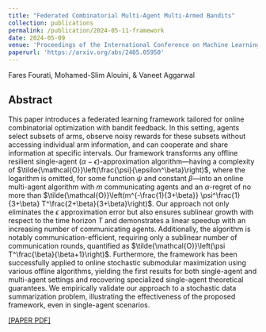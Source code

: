 ```yaml
---
title: "Federated Combinatorial Multi-Agent Multi-Armed Bandits"
collection: publications
permalink: /publication/2024-05-11-framework
date: 2024-05-09
venue: 'Proceedings of the International Conference on Machine Learning (ICML)'
paperurl: 'https://arxiv.org/abs/2405.05950'
---
```

Fares Fourati, Mohamed-Slim Alouini, & Vaneet Aggarwal

## Abstract
This paper introduces a federated learning framework tailored for online combinatorial optimization with bandit feedback. In this setting, agents select subsets of arms, observe noisy rewards for these subsets without accessing individual arm information, and can cooperate and share information at specific intervals.
Our framework transforms any offline resilient single-agent $(\alpha-\epsilon)$-approximation algorithm—having a complexity of $\tilde{\mathcal{O}}\left(\frac{\psi}{\epsilon^\beta}\right)$, where the logarithm is omitted, for some function $\psi$ and constant $\beta$—into an online multi-agent algorithm with $m$ communicating agents and an $\alpha$-regret of no more than $\tilde{\mathcal{O}}\left(m^{-\frac{1}{3+\beta}} \psi^\frac{1}{3+\beta} T^\frac{2+\beta}{3+\beta}\right)$.
Our approach not only eliminates the $\epsilon$ approximation error but also ensures sublinear growth with respect to the time horizon $T$ and demonstrates a linear speedup with an increasing number of communicating agents. Additionally, the algorithm is notably communication-efficient, requiring only a sublinear number of communication rounds, quantified as $\tilde{\mathcal{O}}\left(\psi T^\frac{\beta}{\beta+1}\right)$.
Furthermore, the framework has been successfully applied to online stochastic submodular maximization using various offline algorithms, yielding the first results for both single-agent and multi-agent settings and recovering specialized single-agent theoretical guarantees. We empirically validate our approach to a stochastic data summarization problem, illustrating the effectiveness of the proposed framework, even in single-agent scenarios.

[[PAPER PDF]](https://arxiv.org/pdf/2405.05950)